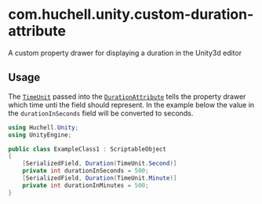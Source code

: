 # com.huchell.unity.custom-duration-attribute

A custom property drawer for displaying a duration in the Unity3d editor

## Usage

The [`TimeUnit`](Runtime/TimeUnit.cs) passed into the [`DurationAttribute`](Runtime/DurationAttribute.cs) tells the property drawer which time unti the field should represent. In the example below the value in the `durationInSeconds` field will be converted to seconds.

```cs
using Huchell.Unity;
using UnityEngine;

public class ExampleClass1 : ScriptableObject
{
    [SerializedField, Duration(TimeUnit.Second)]
    private int durationInSeconds = 500;
    [SerializedField, Duration(TimeUnit.Minute)]
    private int durationInMinutes = 500;
}
```
